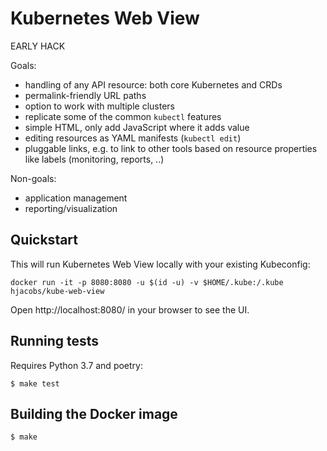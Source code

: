 # Kubernetes Web View

EARLY HACK

Goals:

* handling of any API resource: both core Kubernetes and CRDs
* permalink-friendly URL paths
* option to work with multiple clusters
* replicate some of the common `kubectl` features
* simple HTML, only add JavaScript where it adds value
* editing resources as YAML manifests (`kubectl edit`)
* pluggable links, e.g. to link to other tools based on resource properties like labels (monitoring, reports, ..)

Non-goals:

* application management
* reporting/visualization

## Quickstart

This will run Kubernetes Web View locally with your existing Kubeconfig:

```
docker run -it -p 8080:8080 -u $(id -u) -v $HOME/.kube:/.kube hjacobs/kube-web-view
```

Open http://localhost:8080/ in your browser to see the UI.

## Running tests

Requires Python 3.7 and poetry:

```
$ make test
```

## Building the Docker image

```
$ make
```

